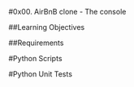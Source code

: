 #0x00. AirBnB clone - The console

##Learning Objectives


##Requirements

#Python Scripts

#Python Unit Tests
